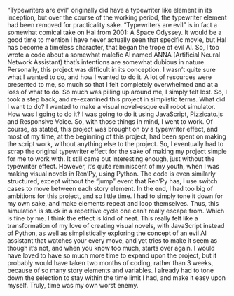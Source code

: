 “Typewriters are evil” originally did have a typewriter like element in its inception, but over the course of the working period, the typewriter element had been removed for practicality sake. “Typewriters are evil” is in fact a somewhat comical take on Hal from 2001: A Space Odyssey. It would be a good time to mention I have never actually seen that specific movie, but Hal has become a timeless character, that began the trope of evil AI. So, I too wrote a code about a somewhat malefic AI named ANNA (Artificial Neural Network Assistant) that’s intentions are somewhat dubious in nature.
Personally, this project was difficult in its conception. I wasn’t quite sure what I wanted to do, and how I wanted to do it. A lot of resources were presented to me, so much so that I felt completely overwhelmed and at a loss of what to do. So much was pilling up around me, I simply felt lost. So, I took a step back, and re-examined this project in simplistic terms. What did I want to do? I wanted to make a visual novel-esque evil robot simulator. How was I going to do it? I was going to do it using JavaScript, Pizzicato.js and Responsive Voice. So, with those things in mind, I went to work.
Of course, as stated, this project was brought on by a typewriter effect, and most of my time, at the beginning of this project, had been spent on making the script work, without anything else to the project. So, I eventually had to scrap the original typewriter effect for the sake of making my project simple for me to work with. It still came out interesting enough, just without the typewriter effect. However, it’s quite reminiscent of my youth, when I was making visual novels in Ren’Py, using Python. The code is even similarly structured, except without the “jump” event that Ren’Py has, I use switch cases to move between each story element. In the end, I had too big of ambitions for this project, and so little time. I had to simply tone it down for my own sake, and make elements repeat and loop themselves. Thus, this simulation is stuck in a repetitive cycle one can’t really escape from. Which is fine by me. I think the effect is kind of neat.
This really felt like a transformation of my love of creating visual novels, with JavaScript instead of Python, as well as simplistically exploring the concept of an evil AI assistant that watches your every move, and yet tries to make it seem as though it’s not, and when you know too much, starts over again. I would have loved to have so much more time to expand upon the project, but it probably would have taken two months of coding, rather than 3 weeks, because of so many story elements and variables. I already had to tone down the selection to stay within the time limit I had, and make it easy upon myself. Truly, time was my own worst enemy.
